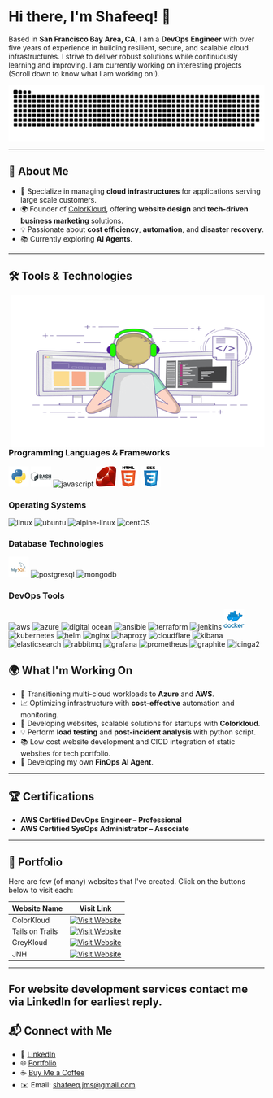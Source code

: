 # Hi there, I'm Shafeeq! 👋  

Based in **San Francisco Bay Area, CA**, I am a **DevOps Engineer** with over five years of experience in building resilient, secure, and scalable cloud infrastructures. I strive to deliver robust solutions while continuously learning and improving. I am currently working on interesting projects (Scroll down to know what I am working on!).

<picture>
  <source media="(prefers-color-scheme: dark)" srcset="github-snake-dark.svg" />
  <source media="(prefers-color-scheme: light)" srcset="github-snake.svg" />
  <img alt="github-snake" src="github-snake.svg" />
</picture>

---

## 🌟 **About Me**  
- 🚀 Specialize in managing **cloud infrastructures** for applications serving large scale customers.  
- 🌍 Founder of [ColorKloud](https://colorkloud.us), offering **website design** and **tech-driven business marketing** solutions.  
- 💡 Passionate about **cost efficiency**, **automation**, and **disaster recovery**.  
- 📚 Currently exploring **AI Agents**.  

---

## 🛠️ **Tools & Technologies**  

<!-- GIF -->
<img align="right" height="300" width="500" src="https://raw.githubusercontent.com/mikonoid/mikonoid/main/images/gifs/coder3.gif" />


### Programming Languages & Frameworks
<p align="left">
  <img src="https://raw.githubusercontent.com/github/explore/80688e429a7d4ef2fca1e82350fe8e3517d3494d/topics/python/python.png" alt="python" title="Python" width="40" height="40"/> <img src="https://raw.githubusercontent.com/github/explore/37c71fdca4e12086faf8c7009793d2eb588c914e/topics/bash/bash.png" alt="bash" title="Bash" width="40" height="40"/> <img src="https://www.vectorlogo.zone/logos/javascript/javascript-icon.svg" alt="javascript" title="JavaScript" width="40" height="40"/> <img src="https://raw.githubusercontent.com/github/explore/80688e429a7d4ef2fca1e82350fe8e3517d3494d/topics/ruby/ruby.png" alt="ruby" title="ruby" width="40" height="40"/> <img src="https://raw.githubusercontent.com/github/explore/80688e429a7d4ef2fca1e82350fe8e3517d3494d/topics/html/html.png" alt="html" title="HTML" width="40" height="40"/> <img src="https://raw.githubusercontent.com/github/explore/379d49236d826364be968345e0a085d044108cff/topics/css/css.png" alt="css" title="CSS" width="40" height="40"/>
</p>

### Operating Systems
<p align="left"> <img src="https://www.vectorlogo.zone/logos/linux/linux-icon.svg" alt="linux" title="Linux" width="40" height="40"/> <img src="https://www.vectorlogo.zone/logos/ubuntu/ubuntu-icon.svg" alt="ubuntu" title="Ubuntu" width="40" height="40"/> <img src="https://www.vectorlogo.zone/logos/alpinelinux/alpinelinux-icon.svg" alt="alpine-linux" title="Alpine Linux" width="40" height="40"/> <img src="https://www.vectorlogo.zone/logos/centos/centos-icon.svg" alt="centOS" title="CentOS" width="40" height="40"/> </p>

### Database Technologies
<p align="left"> <img src="https://raw.githubusercontent.com/github/explore/379d49236d826364be968345e0a085d044108cff/topics/mysql/mysql.png" alt="mysql" title="MySQL" width="40" height="40"/> <img src="https://www.vectorlogo.zone/logos/postgresql/postgresql-icon.svg" alt="postgresql" title="PostgreSQL" width="40" height="40"/> <img src="https://www.vectorlogo.zone/logos/mongodb/mongodb-icon.svg" alt="mongodb" title="MongoDB" width="40" height="40"/> </p> 

### DevOps Tools
<p align="left">
  <img src="https://www.vectorlogo.zone/logos/amazon_aws/amazon_aws-icon.svg" alt="aws" title="aws" width="40" height="40"/>  
  <img src="https://www.vectorlogo.zone/logos/microsoft_azure/microsoft_azure-icon.svg" alt="azure" title="azure" width="40" height="40"/>  
  <img src="https://www.vectorlogo.zone/logos/digitalocean/digitalocean-icon.svg" alt="digital ocean" title="digital ocean" width="40" height="40"/>
  <img src="https://www.vectorlogo.zone/logos/ansible/ansible-icon.svg" alt="ansible" title="ansible" width="40" height="40"/> 
  <img src="https://www.vectorlogo.zone/logos/terraformio/terraformio-icon.svg" alt="terraform" title="terraform" width="40" height="40"/> 
  <img src="https://www.vectorlogo.zone/logos/jenkins/jenkins-icon.svg" alt="jenkins" title="jenkins" width="40" height="40"/> 
  <img src="https://raw.githubusercontent.com/github/explore/80688e429a7d4ef2fca1e82350fe8e3517d3494d/topics/docker/docker.png" alt="docker" title="docker" width="40" height="40"/>  
  <img src="https://www.vectorlogo.zone/logos/kubernetes/kubernetes-icon.svg" alt="kubernetes" title="kubernetes" width="40" height="40"/>  
  <img src="https://www.vectorlogo.zone/logos/helmsh/helmsh-icon.svg" alt="helm" title="helm" width="40" height="40"/>  
  <img src="https://www.vectorlogo.zone/logos/nginx/nginx-icon.svg" alt="nginx" title="nginx" width="40" height="40"/>  
  <img src="https://www.vectorlogo.zone/logos/haproxy/haproxy-icon.svg" alt="haproxy" title="haproxy" width="40" height="40"/>  
  <img src="https://www.vectorlogo.zone/logos/cloudflare/cloudflare-icon.svg" alt="cloudflare" title="cloudflare" width="40" height="40"/>  
  <img src="https://www.vectorlogo.zone/logos/elasticco_kibana/elasticco_kibana-icon.svg" alt="kibana" title="kibana" width="40" height="40"/> 
  <img src="https://www.vectorlogo.zone/logos/elastic/elastic-icon.svg" alt="elasticsearch" title="Elasticsearch" width="40" height="40"/>
  <img src="https://www.vectorlogo.zone/logos/rabbitmq/rabbitmq-icon.svg" alt="rabbitmq" title="rabbitmq" width="40" height="40"/>  
  <img src="https://www.vectorlogo.zone/logos/grafana/grafana-icon.svg" alt="grafana" title="grafana" width="40" height="40"/>  
  <img src="https://www.vectorlogo.zone/logos/prometheusio/prometheusio-icon.svg" alt="prometheus" title="prometheus" width="40" height="40"/>  
  <img src="https://www.vectorlogo.zone/logos/graphiteapp/graphiteapp-icon.svg" alt="graphite" title="graphite" width="40" height="40"/>  
  <img src="https://www.vectorlogo.zone/logos/icinga/icinga-icon.svg" alt="icinga2" title="icinga2" width="40" height="40"/>  
</p>


## 🌍 **What I'm Working On**  
- 🚧 Transitioning multi-cloud workloads to **Azure** and **AWS**.  
- 📈 Optimizing infrastructure with **cost-effective** automation and monitoring.  
- 🌱 Developing websites, scalable solutions for startups with **Colorkloud**.  
- 💡 Perform **load testing** and **post-incident analysis** with python script.
- 📚 Low cost website development and CICD integration of static websites for tech portfolio.
- 🚀 Developing my own **FinOps AI Agent**.

---

## 🏆 **Certifications**  
- **AWS Certified DevOps Engineer – Professional**  
- **AWS Certified SysOps Administrator – Associate**

---
## 🌟 Portfolio

Here are few (of many) websites that I've created. Click on the buttons below to visit each:

| Website Name     | Visit Link                                                                 |
|------------------|---------------------------------------------------------------------------|
| ColorKloud      | [![Visit Website](https://img.shields.io/badge/Visit-Portfolio%201-blue)](https://colorkloud.us) |
| Tails on Trails      | [![Visit Website](https://img.shields.io/badge/Visit-Portfolio%202-blue)](https://tails.colorkloud.us) |
| GreyKloud      | [![Visit Website](https://img.shields.io/badge/Visit-Portfolio%203-blue)](https://grey.colorkloud.us) |
| JNH      | [![Visit Website](https://img.shields.io/badge/Visit-Portfolio%204-blue)](https://jn.colorkloud.us) |
---
For website development services contact me via LinkedIn for earliest reply.
---

## 📬 **Connect with Me**  
- 💼 [LinkedIn](https://www.linkedin.com/in/shafeeq-ahamed-devops/)  
- 🌐 [Portfolio](https://colorkloud.us)  
- ☕ [Buy Me a Coffee](https://buymeacoffee.com/colorkloud)  
- ✉️ Email: shafeeq.jms@gmail.com




